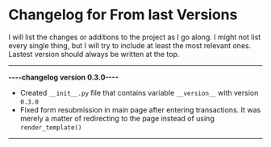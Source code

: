 # Changelog for From last Versions

I will list the changes or additions to the project as I go along. I might not list every single thing, but I will try to include at least the most relevant ones. Lastest version should always be written at the top.

---
**----changelog version 0.3.0----**
- Created `__init__.py` file that contains variable `__version__` with version `0.3.0`
- Fixed form resubmission in main page after entering transactions. It was merely a matter of redirecting to the page instead of using `render_template()`
---